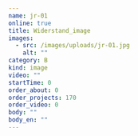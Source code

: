 ```yaml
---
name: jr-01
online: true
title: Widerstand_image
images:
  - src: /images/uploads/jr-01.jpg
    alt: ""
category: B
kind: image
video: ""
startTime: 0
order_about: 0
order_projects: 170
order_video: 0
body: ""
body_en: ""
---
```

